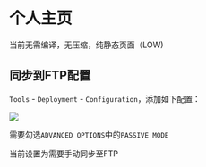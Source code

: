 # 个人主页

当前无需编译，无压缩，纯静态页面（LOW)

## 同步到FTP配置

`Tools` - `Deployment` - `Configuration`，添加如下配置：

![](http://image.oldzhou.cn/捕获.PNG)

需要勾选`ADVANCED OPTIONS`中的`PASSIVE MODE`

当前设置为需要手动同步至FTP
